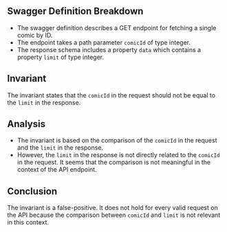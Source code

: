 ## Swagger Definition Breakdown
- The swagger definition describes a GET endpoint for fetching a single comic by ID.
- The endpoint takes a path parameter `comicId` of type integer.
- The response schema includes a property `data` which contains a property `limit` of type integer.

## Invariant
The invariant states that the `comicId` in the request should not be equal to the `limit` in the response.

## Analysis
- The invariant is based on the comparison of the `comicId` in the request and the `limit` in the response.
- However, the `limit` in the response is not directly related to the `comicId` in the request. It seems that the comparison is not meaningful in the context of the API endpoint.

## Conclusion
The invariant is a false-positive. It does not hold for every valid request on the API because the comparison between `comicId` and `limit` is not relevant in this context.
